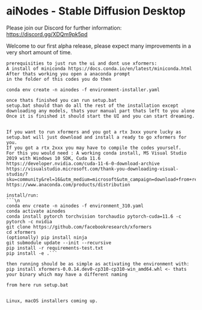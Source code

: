 # aiNodes - Stable Diffusion Desktop

Please join our Discord for further information: https://discord.gg/XDQm9pk5pd

Welcome to our first alpha release, please expect many improvements in a very short amount of time.


```\n
prerequisities to just run the ui and dont use xformers:
A install of miniconda https://docs.conda.io/en/latest/miniconda.html
After thats working you open a anaconda prompt
in the folder of this codes you do then

conda env create -n ainodes -f environment-installer.yaml

once thats finished you can run setup.bat
setup.bat should than do all the rest of the installation except downloading any models, thats your manual part thats left to you alone
Once it is finished it should start the UI and you can start dreaming.


If you want to run xformers and you got a rtx 3xxx youre lucky as setup.bat will just download and install a ready to go xformers for you.
If you got a rtx 2xxx you may have to compile the codes yourself.
For this you would need : A working conda install, MS Visual Studio 2019 with Windows 10 SDK, Cuda 11.6
https://developer.nvidia.com/cuda-11-6-0-download-archive
https://visualstudio.microsoft.com/thank-you-downloading-visual-studio/?sku=community&rel=16&utm_medium=microsoft&utm_campaign=download+from+relnotes&utm_content=vs2019ga+button
https://www.anaconda.com/products/distribution

install/run:
```\n
conda env create -n ainodes -f environment_310.yaml
conda activate ainodes
conda install pytorch torchvision torchaudio pytorch-cuda=11.6 -c pytorch -c nvidia
git clone https://github.com/facebookresearch/xformers
cd xformers
(optionally) pip install ninja
git submodule update --init --recursive
pip install -r requirements-test.txt
pip install -e .```

then running should be as simple as activating the environment with:
pip install xformers-0.0.14.dev0-cp310-cp310-win_amd64.whl <- thats your binary which may have a different naming

from here run setup.bat 


Linux, macOS installers coming up.
